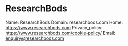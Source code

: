 
# ResearchBods

Name: ResearchBods
Domain: researchbods.com
Home: https://www.researchbods.com
Privacy_policy: https://www.researchbods.com/cookie-policy/
Email: enquiry@researchbods.com
